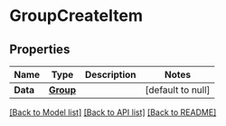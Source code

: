 # GroupCreateItem

## Properties
Name | Type | Description | Notes
------------ | ------------- | ------------- | -------------
**Data** | [**Group**](Group.md) |  | [default to null]

[[Back to Model list]](../README.md#documentation-for-models) [[Back to API list]](../README.md#documentation-for-api-endpoints) [[Back to README]](../README.md)


